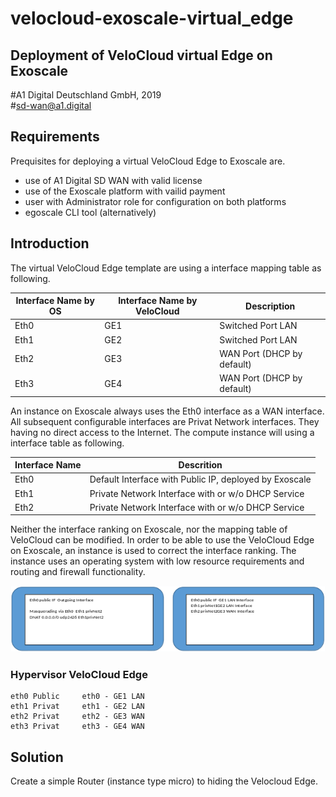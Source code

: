 # velocloud-exoscale-virtual_edge
## Deployment of VeloCloud virtual Edge on Exoscale
\#A1 Digital Deutschland GmbH, 2019<br>
\#sd-wan@a1.digital 
## Requirements 
Prequisites for deploying a virtual VeloCloud Edge to Exoscale are.
- use of A1 Digital SD WAN with valid license
- use of the Exoscale platform with vailid payment
- user with Administrator role for configuration on both platforms
- egoscale CLI tool (alternatively)

## Introduction
The virtual VeloCloud Edge template are using a interface mapping table as following.

| Interface Name by OS | Interface Name by VeloCloud | Description |
|----------------------|-----------------------------|-------------|
| Eth0 | GE1 | Switched Port LAN |
| Eth1 | GE2 | Switched Port LAN |
| Eth2 | GE3 | WAN Port (DHCP by default) |
| Eth3 | GE4 | WAN Port (DHCP by default) |

An instance on Exoscale always uses the Eth0 interface as a WAN interface. 
All subsequent configurable interfaces are Privat Network interfaces. They having no direct
access to the Internet. The compute instance will using a interface table as following.

| Interface Name | Descrition |
|----------------|------------|
| Eth0 | Default Interface with Public IP, deployed by Exoscale |
| Eth1 | Private Network Interface with or w/o DHCP Service |
| Eth2 | Private Network Interface with or w/o DHCP Service |

Neither the interface ranking on Exoscale, nor the mapping table of VeloCloud can be modified.
In order to be able to use the VeloCloud Edge on Exoscale, an instance is used to correct the interface ranking. The instance uses an operating system with low resource requirements and routing and firewall functionality.

![Router Edge](img/0001.png)



### Hypervisor      VeloCloud Edge
```
eth0 Public     eth0 - GE1 LAN
eth1 Privat     eth1 - GE2 LAN
eth2 Privat     eth2 - GE3 WAN 
eth3 Privat     eth3 - GE4 WAN
```
## Solution
Create a simple Router (instance type micro) to hiding the Velocloud Edge.<br>
```
